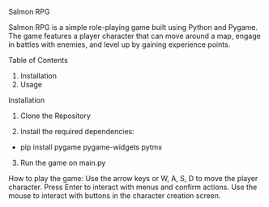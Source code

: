 Salmon RPG

Salmon RPG is a simple role-playing game built using Python and Pygame. The game features a player character that can move around a map, engage in battles with enemies, and level up by gaining experience points.

Table of Contents
1. Installation
2. Usage

Installation

1. Clone the Repository

2. Install the required dependencies:
+ pip install pygame pygame-widgets pytmx

3. Run the game on main.py

How to play the game:
Use the arrow keys or W, A, S, D to move the player character.
Press Enter to interact with menus and confirm actions.
Use the mouse to interact with buttons in the character creation screen.